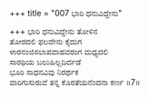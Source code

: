 +++
title = "007 ಭಾರಿ ಧನುವಿದ್ದೇನು"

+++
ಭಾರಿ ಧನುವಿದ್ದೇನು ತೋಳಿನ  
ತೋರದಲಿ ಫಲವೇನು ಕೈದುಗ  
ಳಾರನಂಜಿಸಲಾಪವಾಹವರಂಗ ಮಧ್ಯದಲಿ  
ಸಾರಥಿಯ ಬಲುಹಿಲ್ಲದಿರ್ದಡೆ  
ಭೂರಿ ಸಾಧನವಿವು ನಿರರ್ಥಕ  
ವಾರಿಗುಸುರುವೆ ತನ್ನ ಕೊರತೆಯನೆಂದನಾ ಕರ್ಣ     ॥7॥
